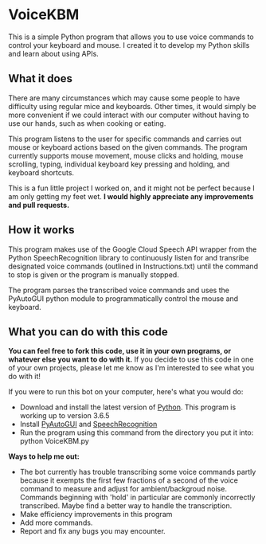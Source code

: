 VoiceKBM
======================
This is a simple Python program that allows you to use voice commands to control your keyboard and mouse. I created it to develop my Python skills and learn about using APIs.

What it does
------------
There are many circumstances which may cause some people to have difficulty using regular mice and keyboards.
Other times, it would simply be more convenient if we could interact with our computer without having to use our hands, such as when cooking or eating. 

This program listens to the user for specific commands and carries out mouse or keyboard actions based on the given commands. The program currently supports mouse movement, mouse clicks and holding, mouse scrolling, typing, individual keyboard key pressing and holding, and keyboard shortcuts.

This is a fun little project I worked on, and it might not be perfect because I am only getting my feet wet. **I would highly appreciate any improvements and pull requests.**

How it works
------------
This program makes use of the Google Cloud Speech API wrapper from the Python SpeechRecognition library to continuously listen for and transribe designated voice commands (outlined in Instructions.txt) until the command to stop is given or the program is manually stopped.

The program parses the transcribed voice commands and uses the PyAutoGUI python module to programmatically control the mouse and keyboard. 

What you can do with this code
------------------------------
**You can feel free to fork this code, use it in your own programs, or whatever else you want to do with it.** If you decide to use this code in one of your own projects, please let me know as I'm interested to see what you do with it!

If you were to run this bot on your computer, here's what you would do:
- Download and install the latest version of [Python](https://www.python.org/downloads/). This program is working up to version 3.6.5
- Install [PyAutoGUI](https://pyautogui.readthedocs.io/en/latest/#) and [SpeechRecognition](https://pypi.org/project/SpeechRecognition/)
- Run the program using this command from the directory you put it into:
    python VoiceKBM.py

**Ways to help me out:**
- The bot currently has trouble transcribing some voice commands partly because it exempts the first few fractions of a second of the voice command to measure and adjust for ambient/backgroud noise. Commands beginning with 'hold' in particular are commonly incorrectly transcribed. Maybe find a better way to handle the transcription.
- Make efficiency improvements in this program
- Add more commands.
- Report and fix any bugs you may encounter.